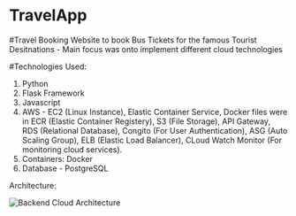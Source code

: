 # TravelApp

#Travel Booking Website to book Bus Tickets for the famous Tourist Desitnations - Main focus was onto implement different cloud technologies

#Technologies Used:
1. Python
2. Flask Framework
3. Javascript
4. AWS - EC2 (Linux Instance), Elastic Container Service, Docker files were in ECR (Elastic Container Registery), S3 (File Storage), API Gateway, RDS (Relational Database), Congito (For User Authentication), ASG (Auto Scaling Group), ELB (Elastic Load Balancer), CLoud Watch Monitor (For monitoring cloud services).
5. Containers: Docker
6. Database - PostgreSQL


Architecture:

![Backend Cloud Architecture](architecture.png)

